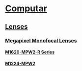 # [Computar](https://computar.com/)

##  [Lenses](https://computar.com/product_selector)

### [Megapixel Monofocal Lenses](https://computar.com/product_category/52/Megapixel%20Monofocal%20Lenses)

#### [M1620-MPW2-R Series](https://computar.com/product/1424/M1620-MPW2-R%20Series)

#### [M1224-MPW2](https://computar.com/product/1332/M1224-MPW2)